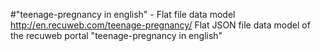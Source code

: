 #"teenage-pregnancy in english" - Flat file data model
http://en.recuweb.com/teenage-pregnancy/
Flat JSON file data model of the recuweb portal "teenage-pregnancy in english"
